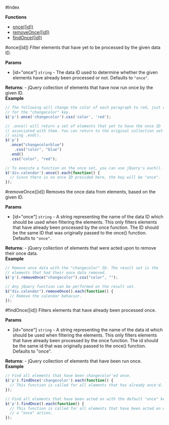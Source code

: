#Index

**Functions**

* [once([id])](#once)
* [removeOnce([id])](#removeOnce)
* [findOnce([id])](#findOnce)
 
<a name="once"></a>
#once([id])
Filter elements that have yet to be processed by the given data ID.

**Params**

- \[id="once"\] `string` - The data ID used to determine whether the given elements have already
  been processed or not. Defaults to `"once"`.  

**Returns**:  - jQuery collection of elements that have now run once by
  the given ID.  
**Example**  
``` javascript
// The following will change the color of each paragraph to red, just once
// for the "changecolor" key.
$('p').once('changecolor').css('color', 'red');

// .once() will return a set of elements that yet to have the once ID
// associated with them. You can return to the original collection set by
// using .end().
$('p')
  .once("changecolorblue")
    .css("color", "blue")
  .end()
  .css("color", "red");

// To execute a function on the once set, you can use jQuery's each().
$('div.calendar').once().each(function() {
  // Since there is no once ID provided here, the key will be "once".
});
```

<a name="removeOnce"></a>
#removeOnce([id])
Removes the once data from elements, based on the given ID.

**Params**

- \[id="once"\] `string` - A string representing the name of the data ID which should be used when
  filtering the elements. This only filters elements that have already been
  processed by the once function. The ID should be the same ID that was
  originally passed to the once() function. Defaults to `"once"`.  

**Returns**:  - jQuery collection of elements that were acted upon to remove their
   once data.  
**Example**  
``` javascript
// Remove once data with the "changecolor" ID. The result set is the
// elements that had their once data removed.
$('p').removeOnce("changecolor").css("color", "");

// Any jQuery function can be performed on the result set.
$("div.calendar").removeOnce().each(function() {
  // Remove the calendar behavior.
});
```

<a name="findOnce"></a>
#findOnce([id])
Filters elements that have already been processed once.

**Params**

- \[id="once"\] `string` - A string representing the name of the data id which should be used when
  filtering the elements. This only filters elements that have already
  been processed by the once function. The id should be the same id that
  was originally passed to the once() function. Defaults to "once".  

**Returns**:  - jQuery collection of elements that have been run once.  
**Example**  
``` javascript
// Find all elements that have been changecolor'ed once.
$('p').findOnce('changecolor').each(function() {
  // This function is called for all elements that has already once'd.
});

// Find all elements that have been acted on with the default "once" key.
$('p').findOnce().each(function() {
  // This function is called for all elements that have been acted on with
  // a "once" action.
});
```

